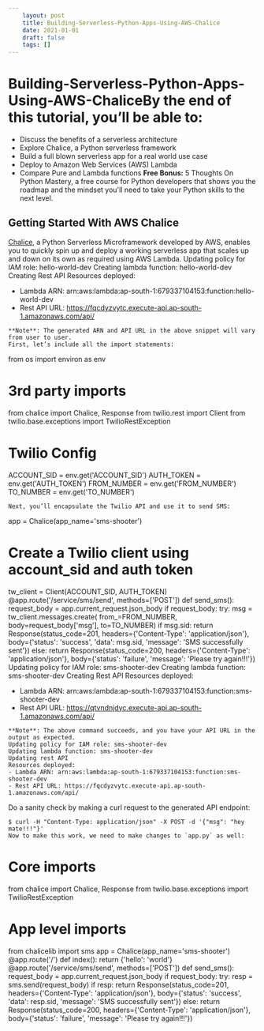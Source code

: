 ```yaml
---
 	layout: post
 	title: Building-Serverless-Python-Apps-Using-AWS-Chalice
 	date: 2021-01-01
 	draft: false
 	tags: []
---
```


# Building-Serverless-Python-Apps-Using-AWS-Chalice**By the end of this tutorial, you’ll be able to**:
- Discuss the benefits of a serverless architecture
- Explore Chalice, a Python serverless framework
- Build a full blown serverless app for a real world use case
- Deploy to Amazon Web Services (AWS) Lambda
- Compare Pure and Lambda functions
**Free Bonus:** 5 Thoughts On Python Mastery, a free course for Python developers that shows you the roadmap and the mindset you'll need to take your Python skills to the next level.
## Getting Started With AWS Chalice
[Chalice](https://github.com/aws/chalice/), a Python Serverless Microframework developed by AWS, enables you to quickly spin up and deploy a working serverless app that scales up and down on its own as required using AWS Lambda.
Updating policy for IAM role: hello-world-dev
Creating lambda function: hello-world-dev
Creating Rest API
Resources deployed:
- Lambda ARN: arn:aws:lambda:ap-south-1:679337104153:function:hello-world-dev
- Rest API URL: https://fqcdyzvytc.execute-api.ap-south-1.amazonaws.com/api/
```
**Note**: The generated ARN and API URL in the above snippet will vary from user to user.
First, let’s include all the import statements:
```
from os import environ as env
# 3rd party imports
from chalice import Chalice, Response
from twilio.rest import Client
from twilio.base.exceptions import TwilioRestException
# Twilio Config
ACCOUNT_SID = env.get('ACCOUNT_SID')
AUTH_TOKEN = env.get('AUTH_TOKEN')
FROM_NUMBER = env.get('FROM_NUMBER')
TO_NUMBER = env.get('TO_NUMBER')
```
Next, you’ll encapsulate the Twilio API and use it to send SMS:
```
app = Chalice(app_name='sms-shooter')
# Create a Twilio client using account_sid and auth token
tw_client = Client(ACCOUNT_SID, AUTH_TOKEN)
@app.route('/service/sms/send', methods=['POST'])
def send_sms():
request_body = app.current_request.json_body
if request_body:
try:
msg = tw_client.messages.create(
from_=FROM_NUMBER,
body=request_body['msg'],
to=TO_NUMBER)
if msg.sid:
return Response(status_code=201,
headers={'Content-Type': 'application/json'},
body={'status': 'success',
'data': msg.sid,
'message': 'SMS successfully sent'})
else:
return Response(status_code=200,
headers={'Content-Type': 'application/json'},
body={'status': 'failure',
'message': 'Please try again!!!'})
Updating policy for IAM role: sms-shooter-dev
Creating lambda function: sms-shooter-dev
Creating Rest API
Resources deployed:
- Lambda ARN: arn:aws:lambda:ap-south-1:679337104153:function:sms-shooter-dev
- Rest API URL: https://qtvndnjdyc.execute-api.ap-south-1.amazonaws.com/api/
```
**Note**: The above command succeeds, and you have your API URL in the output as expected.
Updating policy for IAM role: sms-shooter-dev
Updating lambda function: sms-shooter-dev
Updating rest API
Resources deployed:
- Lambda ARN: arn:aws:lambda:ap-south-1:679337104153:function:sms-shooter-dev
- Rest API URL: https://fqcdyzvytc.execute-api.ap-south-1.amazonaws.com/api/
```
Do a sanity check by making a curl request to the generated API endpoint:
```
$ curl -H "Content-Type: application/json" -X POST -d '{"msg": "hey mate!!!"}'
Now to make this work, we need to make changes to `app.py` as well:
```
# Core imports
from chalice import Chalice, Response
from twilio.base.exceptions import TwilioRestException
# App level imports
from chalicelib import sms
app = Chalice(app_name='sms-shooter')
@app.route('/')
def index():
return {'hello': 'world'}
@app.route('/service/sms/send', methods=['POST'])
def send_sms():
request_body = app.current_request.json_body
if request_body:
try:
resp = sms.send(request_body)
if resp:
return Response(status_code=201,
headers={'Content-Type': 'application/json'},
body={'status': 'success',
'data': resp.sid,
'message': 'SMS successfully sent'})
else:
return Response(status_code=200,
headers={'Content-Type': 'application/json'},
body={'status': 'failure',
'message': 'Please try again!!!'})
